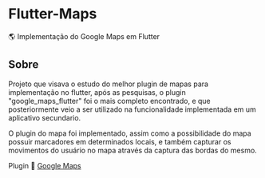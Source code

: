 # Flutter-Maps
🌎 Implementação do Google Maps em Flutter

## Sobre

Projeto que visava o estudo do melhor plugin de mapas para implementação no flutter, após as pesquisas, o plugin "google_maps_flutter" foi o mais completo encontrado, e que posteriormente veio a ser utilizado na funcionalidade implementada em um aplicativo secundario.

O plugin do mapa foi implementado, assim como a possibilidade do mapa possuir marcadores em determinados locais, e também capturar os movimentos do usuário no mapa através da captura das bordas do mesmo.

Plugin 🔗 [Google Maps](https://pub.dev/packages/google_maps_flutter)
